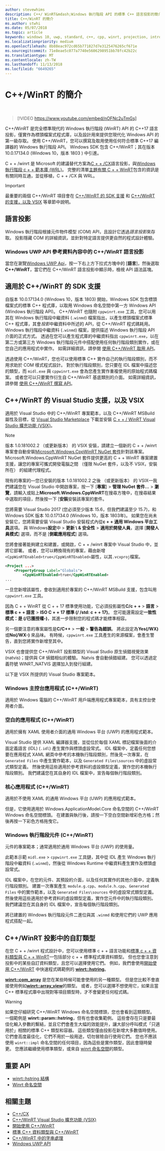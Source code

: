```yaml
---
author: stevewhims
description: C++/ WinRT&mdash;Windows 執行階段 API 的標準 C++ 語言投影的簡介。
title: C++/WinRT 的簡介
ms.author: stwhi
ms.date: 05/07/2018
ms.topic: article
keywords: windows 10, uwp, standard, c++, cpp, winrt, projection, introduction, 標準, 投影, 撰寫, 事件, 簡介
ms.localizationpriority: medium
ms.openlocfilehash: 8b88eac972cd65b771827d7e3125476265cf671e
ms.sourcegitcommit: 71e8eae5c077a7740e5606298951bb78fc42b22c
ms.translationtype: MT
ms.contentlocale: zh-TW
ms.lasthandoff: 11/13/2018
ms.locfileid: "6649265"
---
```

# <a name="introduction-to-cwinrt"></a>C++/WinRT 的簡介
&nbsp;
> [!VIDEO https://www.youtube.com/embed/nOFNc2uTmGs]

C++/WinRT 是完全標準現代的 Windows 執行階段 (WinRT) API 的 C++17 語言投影，僅實作為標頭檔案式程式庫，以及設計用來提供您現代化 Windows API 的第一級存取。 使用 C++/WinRT，您可以撰寫及取用使用任何符合標準 C++17 編譯器的 Windows 執行階段 API。 Windows SDK 包含 C++/WinRT；其在版本 10.0.17134.0 (Windows 10，版本 1803 ) 中引進。

C + + /winrt 是 Microsoft 的建議替代方案為[C + + /CX](/cpp/cppcx/visual-c-language-reference-c-cx?branch=live)語言投影，與[Windows 執行階段 c + + 範本庫 (WRL)](/cpp/windows/windows-runtime-cpp-template-library-wrl?branch=live)。 完整的清單[主題有關 C + + WinRT](index.md#topics-about-cwinrt)包含的資訊是有關同時互通，並從移植，C + + /CX 與 WRL。

> [!IMPORTANT]
> 最重要的兩個 C++/WinRT 項目會在 [C++/WinRT 的 SDK 支援](#sdk-support-for-cwinrt) 和 [C++/WinRT 的支援，以及 VSIX](#visual-studio-support-for-cwinrt-and-the-vsix) 等章節中說明。

## <a name="language-projections"></a>語言投影
Windows 執行階段根據元件物件模型 (COM) API，且設計它透過*語言投影*來存取。 投影隱藏 COM 的詳細資訊，並針對特定語言提供更自然的程式設計體驗。

### <a name="the-cwinrt-language-projection-in-the-windows-uwp-api-reference-content"></a>Windows UWP API 參考資料內容中的 C++/WinRT 語言投影
當您在瀏覽[Windows UWP Api](https://docs.microsoft.com/uwp/api/)，按一下右上方下拉式方塊中的 [**語言**]，然後選取**C++/WinRT**，當它們在 C++/WinRT 語言投影中顯示時，檢視 API 語法區塊。

## <a name="sdk-support-for-cwinrt"></a>適用於 C++/WinRT 的 SDK 支援
自版本 10.0.17134.0 (Windows 10，版本 1803) 開始，Windows SDK 包含標頭檔案式的標準 C++ 程式庫，以取用 Windows 命名空間中第一方 Windows API (Windows 執行階段 API)。 C++/WinRT 也隨附 `cppwinrt.exe` 工具，您可以用其在 Windows 執行階段中繼資料 (`.winmd`) 檔案指出，以產生標頭檔案式標準 C++ 程式庫，其會*投影*中繼資料中所述的 API，從 C++/WinRT 程式碼耗用。 Windows 執行階段中繼資料 (`.winmd`) 檔案，提供描述 Windows 執行階段 API 介面的正式方式。 透過在您可以產生程式庫的中繼資料指出 `cppwinrt.exe`，以在第二方或第三方 Windows 執行階段元件中搭配使用任何執行階段類別實作，或在您自己的應用程式中實作。 如需詳細資訊，請參閱 [使用 C++/WinRT 取用 API](consume-apis.md)。

透過使用 C++/WinRT，您也可以使用標準 C++ 實作自己的執行階段類別，而不用求助於 COM 樣式程式設計。 對於執行階段類別，您只要在 IDL 檔案中描述您的類型，而 `midl.exe` 與 `cppwinrt.exe` 會為您產生實作重複使用的原始程式碼檔案。 或者您可以只要實作衍生自 C++/WinRT 基底類別的介面。 如需詳細資訊，請參閱 [使用 C++/WinRT 撰寫 API](author-apis.md)。

## <a name="visual-studio-support-for-cwinrt-and-the-vsix"></a>C++/WinRT 的 Visual Studio 支援，以及 VSIX
適用於 Visual Studio 中的 C++/WinRT 專案範本，以及 C++/WinRT MSBuild 屬性及目標，從 [Visual Studio Marketplace](https://marketplace.visualstudio.com/) 下載並安裝 [C + + / WinRT Visual Studio 擴充功能 (VSIX)](https://aka.ms/cppwinrt/vsix)。

> [!NOTE]
> 版本 1.0.181002.2 （或更新版本） 的 VSIX 安裝，請建立一個新的 C + + /winrt 專案會自動安裝[Microsoft.Windows.CppWinRT NuGet 套件](https://www.nuget.org/packages/Microsoft.Windows.CppWinRT/)針對該專案。 Microsoft.Windows.CppWinRT NuGet 套件提供更高的 C + + WinRT 專案建置支援，讓您的專案可攜式開發電腦之間 （僅限 NuGet 套件，以及不 VSIX，安裝所在） 的組建代理程式。
>
> 現有的專案的&mdash;您已安裝的版本 1.0.181002.2 之後 （或更新版本） 的 VSIX&mdash;我們建議您在 Visual Studio 中開啟專案，按一下 [**專案**] \> **管理 NuGet 套件...** \> **瀏覽**，請輸入或貼上**Microsoft.Windows.CppWinRT**在搜尋方塊中，在搜尋結果中選取的項目，然後按一下 [**安裝**安裝該專案的套件。

您將需要 Visual Studio 2017 (您必須至少版本 15.6，但我們建議至少 15.7)，和 Windows SDK 版本 10.0.17134.0 (Windows 10，版本 1803年)。 如果您在尚未安裝它，您將需要安裝 Visual Studio 安裝程式內從**c + + 通用 Windows 平台工具**選項。 與 Windows**設定**中 > **更新 \ & 安全性** > **適用於開發人員**，選擇 [**開發人員模式**] 選項，而不是 [**側載應用程式**] 選項。

您將會接著能夠建立和建置，或開啟，C + + /winrt 專案中 Visual Studio 中，並將它部署。 或者，您可以轉換現有的專案，藉由新增`<CppWinRTEnabled>true</CppWinRTEnabled>`屬性，以其`.vcxproj`檔案。

```xml
<Project ...>
    <PropertyGroup Label="Globals">
        <CppWinRTEnabled>true</CppWinRTEnabled>
...
```

一旦您新增該屬性，會收到適用於專案的 C++/WinRT MSBuild 支援，包含叫用 `cppwinrt.exe` 工具。

因為 C + + WinRT 從 C + + 17 標準使用功能，它必須投影屬性**C/c + +** > **語言** > **標準 c + + 語言** > **ISO C + + 17 標準 (/ /std: c + + 17)**。 您可能還需設定**一致性模式：是 (/已獲授權-)**，其進一步限制您的程式碼才能標準相容。

另一個要注意的專案屬性是**C/C++** > **一般** > **警告為錯誤**。 將此設定為**Yes(/WX)** 或**No(/WX-)** 來品味。 有時候，`cppwinrt.exe` 工具產生的來源檔案，會產生警告，直到您將實作新增至其中。

VSIX 也會提供您 C++/WinRT 投影類型的 Visual Studio 原生偵錯視覺效果 (natvis)；提供與 C# 偵錯相似的體驗。 Natvis 會自動偵錯組建。 您可以透過定義符號 WINRT_NATVIS 選擇加入到發行組建。

以下是 VSIX 所提供的 Visual Studio 專案範本。

### <a name="windows-console-application-cwinrt"></a>Windows 主控台應用程式 (C++/WinRT)
適用於 Windows 電腦的 C++/WinRT 用戶端應用程式專案範本，具有主控台使用者介面。

### <a name="blank-app-cwinrt"></a>空白的應用程式 (C++/WinRT)
適用於擁有 XAML 使用者介面的通用 Windows 平台 (UWP) 的應用程式範本。

Visual Studio 提供 XAML 編譯器支援，並從位於每個 XAML 標記檔案後面的介面定義語言 (IDL) (`.idl`) 產生實作與標頭虛設常式。 IDL 檔案中，定義任何您想要在應用程式 XAML 網頁中參考的本機執行階段類別，然後見一次專案，在 `Generated Files` 中產生實作範本，以及 `Generated Files\sources` 中的虛設常式類型定義。 然後使用這些適用於參考資料的虛設類型定義，實作您的本機執行階段類別。 我們建議您在其自身的 IDL 檔案中，宣告每個執行階段類別。

### <a name="core-app-cwinrt"></a>核心應用程式 (C++/WinRT)
適用於不使用 XAML 的通用 Windows 平台 (UWP) 的應用程式範本。

但是，它使用適用於 Windows.ApplicationModel.Core 命名空間的 C++/WinRT Windows 命名空間標頭。 在建置與執行後，請按一下空白空間新增彩色方格；然後再按一下彩色方格拖曳它。

### <a name="windows-runtime-component-cwinrt"></a>Windows 執行階段元件 (C++/WinRT)
元件的專案範本；通常適用於通用 Windows 平台 (UWP) 的使用量。

此範本示範 `midl.exe` > `cppwinrt.exe` 工具鏈，其中從 IDL 產生 Windows 執行階段中繼資料 (`.winmd`)，然後從 Windows Runtime 中繼資料產生實作及標頭虛設常式。

IDL 檔案中，在您的元件、其預設的介面，以及任何其實作的其他介面中，定義執行階段類別。 建置一次專案產生 `module.g.cpp`、`module.h.cpp`、`Generated Files` 中的實作範本，以及 `Generated Files\sources` 中的虛設常式類型定義。 然後使用這些適用於參考資料的虛設類型定義，實作您元件中的執行階段類別。 我們建議您在其自身的 IDL 檔案中，宣告每個執行階段類別。

將已建置的 Windows 執行階段元件二進位與其 `.winmd` 和使用它們的 UWP 應用程式搭配一起。

## <a name="custom-types-in-the-cwinrt-projection"></a>C++/WinRT 投影中的自訂類型
在您 C + + /winrt 程式設計中，您可以使用標準 c + + 語言功能和[標準 c + + 資料類型與 C + + WinRT](std-cpp-data-types.md)&mdash;包括部分 c + + 標準程式庫資料類型。 但也您會注意到投影中的某些自訂資料類型，且您可以選擇使用它們。 例如，我們會使用[開始使用 C++/WinRT](get-started.md) 中快速程式碼範例的 [**winrt::hstring**](/uwp/cpp-ref-for-winrt/hstring)。

[**winrt::com_array**](/uwp/cpp-ref-for-winrt/com-array) 是您在某些時候可能會使用的另一種類型。 但是您比較不會直接使用例如[**winrt::array_view**](/uwp/cpp-ref-for-winrt/array-view)的類型。 或者，您可以選擇不想使用它，如果且當 C++ 標準程式庫中出現對等項目類型時，才不會變更任何程式碼。

> [!WARNING]
> 如果您仔細研究 C++/WinRT Windows 命名空間標頭，您也會看到這類類型。 一個範例是 **winrt::param::hstring**，但有也會收集範例。 這些會存在只是要最佳化輸入參數的繫結，並且它們會產生大幅的效能提升，讓大部分呼叫模式「只適用於」相關的標準 C++ 類型和容器。 這些類型僅由投影在新增大多數值時使用。 它們會高度最佳化，它們不用於一般用途，切勿冒險自行使用它們。 您也不應該使用 `winrt::impl` 命名空間的任何項目，因為這些是實作類型，因此會隨時變更。 您應該繼續使用標準類型，或來自 [winrt 命名空間](/uwp/cpp-ref-for-winrt/winrt)的類型。

## <a name="important-apis"></a>重要 API
* [winrt::hstring 結構](/uwp/cpp-ref-for-winrt/hstring)
* [Winrt 命名空間](/uwp/cpp-ref-for-winrt/winrt)

## <a name="related-topics"></a>相關主題
* [C++/CX](/cpp/cppcx/visual-c-language-reference-c-cx)
* [C++/WinRT Visual Studio 擴充功能 (VSIX)](https://aka.ms/cppwinrt/vsix)
* [開始使用 C++/WinRT](get-started.md)
* [標準 C++ 資料類型與 C++/WinRT](std-cpp-data-types.md)
* [C++/WinRT 中的字串處理](strings.md)
* [Windows UWP API](https://docs.microsoft.com/uwp/api/)
